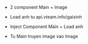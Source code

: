 - 2 component Main + Image
- Load anh tu api.vteam.info/gaixinh

- Inject Component Main + Load anh 
- Tu Main truyen image vao Image
